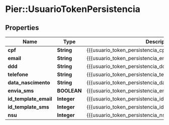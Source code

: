 # Pier::UsuarioTokenPersistencia

## Properties
Name | Type | Description | Notes
------------ | ------------- | ------------- | -------------
**cpf** | **String** | {{{usuario_token_persistencia_cpf_descricao}}} | [optional] 
**email** | **String** | {{{usuario_token_persistencia_email_descricao}}} | [optional] 
**ddd** | **String** | {{{usuario_token_persistencia_ddd_descricao}}} | [optional] 
**telefone** | **String** | {{{usuario_token_persistencia_telefone_descricao}}} | [optional] 
**data_nascimento** | **String** | {{{usuario_token_persistencia_data_nascimento_descricao}}} | [optional] 
**envia_sms** | **BOOLEAN** | {{{usuario_token_persistencia_envia_sms_descricao}}} | [optional] 
**id_template_email** | **Integer** | {{{usuario_token_persistencia_id_template_email_descricao}}} | [optional] 
**id_template_sms** | **Integer** | {{{usuario_token_persistencia_id_template_sms_descricao}}} | [optional] 
**nsu** | **Integer** | {{{usuario_token_persistencia_nsu_descricao}}} | [optional] 


